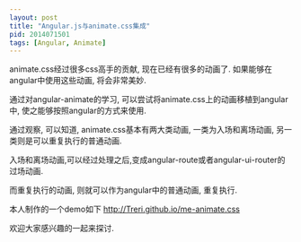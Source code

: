 ```yaml
---
layout: post
title: "Angular.js与animate.css集成"
pid: 2014071501
tags: [Angular, Animate]
---
```


animate.css经过很多css高手的贡献, 现在已经有很多的动画了. 如果能够在angular中使用这些动画, 将会非常美妙.

通过对angular-animate的学习, 可以尝试将animate.css上的动画移植到angular中, 使之能够按照angular的方式来使用.

通过观察, 可以知道, animate.css基本有两大类动画, 一类为入场和离场动画, 另一类则是可以重复执行的普通动画.

入场和离场动画,可以经过处理之后,变成angular-route或者angular-ui-router的过场动画.

而重复执行的动画, 则就可以作为angular中的普通动画, 重复执行.

本人制作的一个demo如下 <http://Treri.github.io/me-animate.css>

欢迎大家感兴趣的一起来探讨.
